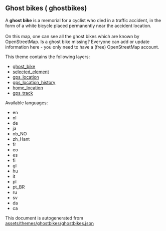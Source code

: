 

 Ghost bikes ( ghostbikes) 
---------------------------



A <b>ghost bike</b> is a memorial for a cyclist who died in a traffic accident, in the form of a white bicycle placed permanently near the accident location.<br/><br/>On this map, one can see all the ghost bikes which are known by OpenStreetMap. Is a ghost bike missing? Everyone can add or update information here - you only need to have a (free) OpenStreetMap account.

This theme contains the following layers:



  - [ghost_bike](../Layers/ghost_bike.md)
  - [selected_element](../Layers/selected_element.md)
  - [gps_location](../Layers/gps_location.md)
  - [gps_location_history](../Layers/gps_location_history.md)
  - [home_location](../Layers/home_location.md)
  - [gps_track](../Layers/gps_track.md)


Available languages:



  - en
  - nl
  - de
  - ja
  - nb_NO
  - zh_Hant
  - fr
  - eo
  - es
  - fi
  - gl
  - hu
  - it
  - pl
  - pt_BR
  - ru
  - sv
  - da
  - ca
 

This document is autogenerated from [assets/themes/ghostbikes/ghostbikes.json](https://github.com/pietervdvn/MapComplete/blob/develop/assets/themes/ghostbikes/ghostbikes.json)